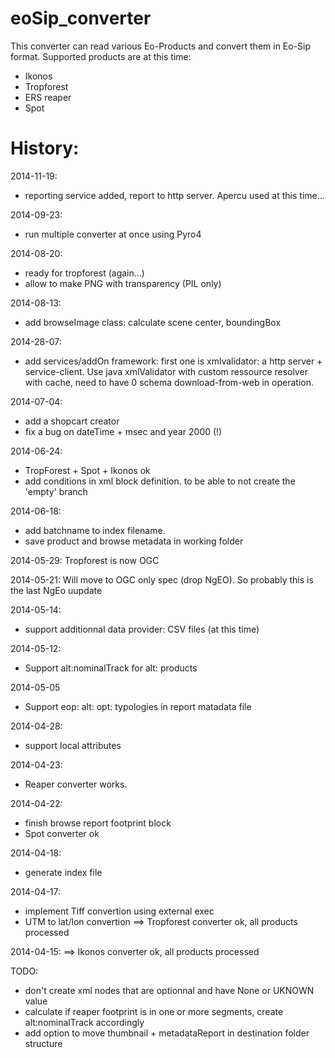 eoSip_converter
===============

This converter can read various Eo-Products and convert them in Eo-Sip format.
Supported products are at this time:
- Ikonos
- Tropforest
- ERS reaper
- Spot




History:
========

2014-11-19:
 - reporting service added, report to http server. Apercu used at this time...

2014-09-23:
 - run multiple converter at once using Pyro4

2014-08-20:
 - ready for tropforest (again...)
 - allow to make PNG with transparency (PIL only)

2014-08-13:
 - add browseImage class: calculate scene center, boundingBox
 
2014-28-07:
 - add services/addOn framework: first one is xmlvalidator: a http server + service-client. Use java xmlValidator with custom ressource resolver with cache, need to have 0 schema download-from-web in operation.

2014-07-04:
 - add a shopcart creator
 - fix a bug on dateTime + msec and year 2000 (!)

2014-06-24: 
 - TropForest + Spot + Ikonos ok
 - add conditions in xml block definition. to be able to not create the 'empty' branch

2014-06-18: 
 - add batchname to index filename.
 - save product and browse metadata in working folder

2014-05-29: Tropforest is now OGC

2014-05-21: Will move to OGC only spec (drop NgEO). So probably this is the last NgEo uupdate

2014-05-14:
 - support additionnal data provider: CSV files (at this time)
 
2014-05-12:
 - Support alt:nominalTrack for alt: products
 
2014-05-05
- Support eop: alt: opt: typologies in report matadata file

2014-04-28:
 - support local attributes

2014-04-23:
 - Reaper converter works.

2014-04-22:
 - finish browse report footprint block
 - Spot converter ok
 
2014-04-18:
 - generate index file
 
2014-04-17: 
 - implement Tiff convertion using external exec
 - UTM to lat/lon convertion
 ==> Tropforest  converter ok, all products processed

2014-04-15:
 ==> Ikonos converter ok, all products processed
 
 

TODO:
- don't create xml nodes that are optionnal and have None or UKNOWN value
- calculate if reaper footprint is in one or more segments, create alt:nominalTrack accordingly
- add option to move thumbnail + metadataReport in destination folder structure





